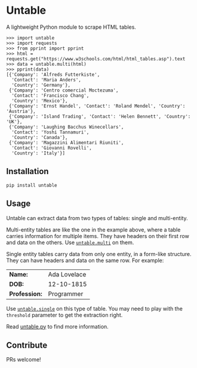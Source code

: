# Untable

A lightweight Python module to scrape HTML tables.

```
>>> import untable
>>> import requests
>>> from pprint import pprint
>>> html = requests.get("https://www.w3schools.com/html/html_tables.asp").text
>>> data = untable.multi(html)
>>> pprint(data)
[{'Company': 'Alfreds Futterkiste',
  'Contact': 'Maria Anders',
  'Country': 'Germany'},
 {'Company': 'Centro comercial Moctezuma',
  'Contact': 'Francisco Chang',
  'Country': 'Mexico'},
 {'Company': 'Ernst Handel', 'Contact': 'Roland Mendel', 'Country': 'Austria'},
 {'Company': 'Island Trading', 'Contact': 'Helen Bennett', 'Country': 'UK'},
 {'Company': 'Laughing Bacchus Winecellars',
  'Contact': 'Yoshi Tannamuri',
  'Country': 'Canada'},
 {'Company': 'Magazzini Alimentari Riuniti',
  'Contact': 'Giovanni Rovelli',
  'Country': 'Italy'}]
```

## Installation
```
pip install untable
```

## Usage
Untable can extract data from two types of tables: single and multi-entity.

Multi-entity tables are like the one in the example above, where a table carries information for multiple items. They have headers on their first row and data on the others. Use [`untable.multi`](untable.py#91) on them.

Single entity tables carry data from only one entity, in a form-like structure. They can have headers and data on the same row. For example:

|                 |              |
| -------------   | ------------ |
| **Name:**       | Ada Lovelace |
| **DOB:**        | 12-10-1815   |
| **Profession:** | Programmer   |

Use [`untable.single`](untable.py#5) on this type of table. You may need to play with the `threshold` parameter to get the extraction right.

Read [untable.py](untable.py) to find more information.

## Contribute
PRs welcome!